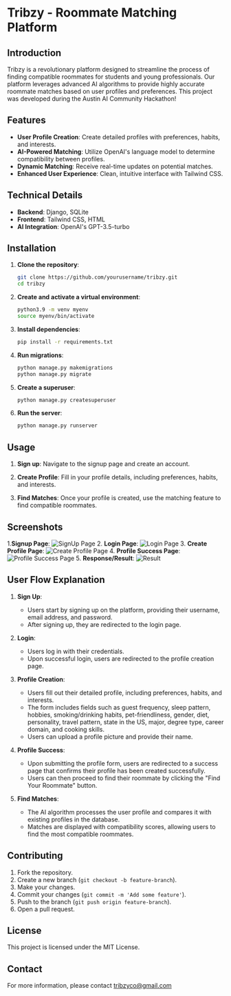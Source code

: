 # Tribzy - Roommate Matching Platform

## Introduction
Tribzy is a revolutionary platform designed to streamline the process of finding compatible roommates for students and young professionals. Our platform leverages advanced AI algorithms to provide highly accurate roommate matches based on user profiles and preferences. This project was developed during the Austin AI Community Hackathon!

## Features
- **User Profile Creation**: Create detailed profiles with preferences, habits, and interests.
- **AI-Powered Matching**: Utilize OpenAI's language model to determine compatibility between profiles.
- **Dynamic Matching**: Receive real-time updates on potential matches.
- **Enhanced User Experience**: Clean, intuitive interface with Tailwind CSS.

## Technical Details
- **Backend**: Django, SQLite
- **Frontend**: Tailwind CSS, HTML
- **AI Integration**: OpenAI's GPT-3.5-turbo

## Installation
1. **Clone the repository**:
    ```sh
    git clone https://github.com/yourusername/tribzy.git
    cd tribzy
    ```

2. **Create and activate a virtual environment**:
    ```sh
    python3.9 -m venv myenv
    source myenv/bin/activate
    ```

3. **Install dependencies**:
    ```sh
    pip install -r requirements.txt
    ```

4. **Run migrations**:
    ```sh
    python manage.py makemigrations
    python manage.py migrate
    ```

5. **Create a superuser**:
    ```sh
    python manage.py createsuperuser
    ```

6. **Run the server**:
    ```sh
    python manage.py runserver
    ```

## Usage
1. **Sign up**: Navigate to the signup page and create an account.

2. **Create Profile**: Fill in your profile details, including preferences, habits, and interests.

3. **Find Matches**: Once your profile is created, use the matching feature to find compatible roommates.


## Screenshots
1.**Signup Page**:
   ![SignUp Page](Tribzy-Signup.png)
2. **Login Page**:
   ![Login Page](Tribzy-Login.png)
3. **Create Profile Page**:
   ![Create Profile Page](Tribzy-Profile.png)
4. **Profile Success Page**:
   ![Profile Success Page](Tribzy_Profile_Success.png)
5. **Response/Result**:
   ![Result](Tribzy-Result.png)

## User Flow Explanation
1. **Sign Up**:
    - Users start by signing up on the platform, providing their username, email address, and password.
    - After signing up, they are redirected to the login page.

2. **Login**:
    - Users log in with their credentials.
    - Upon successful login, users are redirected to the profile creation page.

3. **Profile Creation**:
    - Users fill out their detailed profile, including preferences, habits, and interests.
    - The form includes fields such as guest frequency, sleep pattern, hobbies, smoking/drinking habits, pet-friendliness, gender, diet, personality, travel pattern, state in the US, major, degree type, career domain, and cooking skills.
    - Users can upload a profile picture and provide their name.

4. **Profile Success**:
    - Upon submitting the profile form, users are redirected to a success page that confirms their profile has been created successfully.
    - Users can then proceed to find their roommate by clicking the "Find Your Roommate" button.

5. **Find Matches**:
    - The AI algorithm processes the user profile and compares it with existing profiles in the database.
    - Matches are displayed with compatibility scores, allowing users to find the most compatible roommates.

## Contributing
1. Fork the repository.
2. Create a new branch (`git checkout -b feature-branch`).
3. Make your changes.
4. Commit your changes (`git commit -m 'Add some feature'`).
5. Push to the branch (`git push origin feature-branch`).
6. Open a pull request.

## License
This project is licensed under the MIT License.

## Contact
For more information, please contact tribzyco@gmail.com


